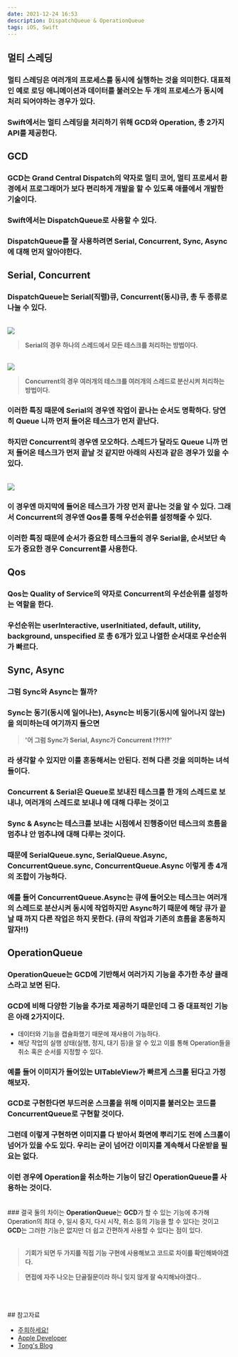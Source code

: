 ```yaml
---
date: 2021-12-24 16:53
description: DispatchQueue & OperationQueue
tags: iOS, Swift
---
```


## 멀티 스레딩
### 멀티 스레딩은 여러개의 프로세스를 동시에 실행하는 것을 의미한다. 대표적인 예로 로딩 애니메이션과 데이터를 불러오는 <b class="heavy">두 개의 프로세스가 동시에 처리</b> 되어야하는 경우가 있다.
### Swift에서는 <b class="heavy">멀티 스레딩</b>을 처리하기 위해 <b class="bold">GCD</b>와 <b class="bold">Operation</b>, 총 2가지 API를 제공한다.

## GCD
### <b class="heavy">GCD</b>는 Grand Central Dispatch의 약자로 멀티 코어, 멀티 프로세서 환경에서 프로그래머가 보다 편리하게 개발을 할 수 있도록 애플에서 개발한 기술이다. 
### Swift에서는 <b class="heavy">DispatchQueue</b>로 사용할 수 있다.
### <b class="heavy">DispatchQueue</b>를 잘 사용하려면 <b class="bold">Serial</b>, <b class="bold">Concurrent</b>, <b class="bold">Sync</b>, <b class="bold">Async</b>에 대해 먼저 알아야한다.

## Serial, Concurrent
### <b class="heavy">DispatchQueue</b>는 <b class="heavy">Serial</b>(직렬)큐, <b class="heavy">Concurrent</b>(동시)큐, 총 두 종류로 나눌 수 있다.

<br/>
<img src="/images/serialImage.png"/>
<br/>
<blockquote><b class="inyong">Serial의 경우 하나의 스레드에서 모든 테스크를 처리하는 방법이다.</b></blockquote>

<br/>
<img src="/images/concurrentImage.png"/>
<br/>
<blockquote><b class="inyong">Concurrent의 경우 여러개의 테스크를 여러개의 스레드로 분산시켜 처리하는 방법이다.</b></blockquote>

### 이러한 특징 때문에 <b class="heavy">Serial</b>의 경우엔 작업이 끝나는 순서도 명확하다. 당연히 <b class="bold">Queue</b> 니까 먼저 들어온 테스크가 먼저 끝난다.

### 하지만 <b class="heavy">Concurrent</b>의 경우엔 모오하다. 스레드가 달라도 <b class="heavy">Queue</b> 니까 먼저 들어온 테스크가 먼저 끝날 것 같지만 아래의 사진과 같은 경우가 있을 수 있다.

<br/>
<img src="/images/queuetimeImage.png"/>
<br/>

### 이 경우엔 마지막에 들어온 테스크가 가장 먼저 끝나는 것을 알 수 있다. 그래서 <b class="heavy">Concurrent</b>의 경우엔 <b class="bold">Qos</b>를 통해 우선순위를 설정해줄 수 있다.
### 이러한 특징 때문에 순서가 중요한 테스크들의 경우 <b class="heavy">Serial</b>을, 순서보단 속도가 중요한 경우 <b class="heavy">Concurrent</b>를 사용한다. 

## Qos
### <b class="heavy">Qos</b>는 Quality of Service의 약자로 <b class="heavy">Concurrent</b>의 우선순위를 설정하는 역할을 한다.
### 우선순위는 <b class="bold">userInteractive</b>, <b class="bold">userInitiated</b>, <b class="bold">default</b>, <b class="bold">utility</b>, <b class="bold">background</b>, <b class="bold">unspecified</b> 로 총 6개가 있고 나열한 순서대로 우선순위가 빠르다.

## Sync, Async
### 그럼 <b class="bold">Sync</b>와 <b class="bold">Async</b>는 뭘까?
### <b class="heavy">Sync</b>는 동기(동시에 일어나는), <b class="heavy">Async</b>는 비동기(동시에 일어나지 않는)을 의미하는데 여기까지 들으면


<blockquote><b class="inyong">'어 그럼 Sync가 Serial, Async가 Concurrent !?!?!?'</b></blockquote>

### 라 생각할 수 있지만 이를 혼동해서는 안된다. 전혀 다른 것을 의미하는 녀석들이다.

### <b class="heavy">Concurrent & Serial</b>은 Queue로 보내진 테스크를 한 개의 스레드로 보내냐, 여러개의 스레드로 보내냐 에 대해 다루는 것이고
### <b class="heavy">Sync & Async</b>는 테스크를 보내는 시점에서 진행중이던 테스크의 흐름을 멈추냐 안 멈추냐에 대해 다루는 것이다.

### 때문에 <b class="bold">SerialQueue.sync</b>, <b class="bold">SerialQueue.Async</b>, <b class="bold">ConcurrentQueue.sync</b>, <b class="bold">ConcurrentQueue.Async</b> 이렇게 총 4개의 조합이 가능하다.

### 예를 들어 <b class="heavy">ConcurrentQueue.Async</b>는 큐에 들어오는 테스크는 여러개의 스레드로 분산시켜 동시에 작업하지만 <b class="heavy">Async</b>하기 때문에 해당 큐가 끝날 때 까지 다른 작업은 하지 못한다. (큐의 작업과 기존의 흐름을 혼동하지 말자!!) 

## OperationQueue
### <b class="heavy">OperationQueue</b>는 <b class="heavy">GCD</b>에 기반해서 여러가지 기능을 추가한 추상 클래스라고 보면 된다.
### <b class="heavy">GCD</b>에 비해 다양한 기능을 추가로 제공하기 때문인데 그 중 대표적인 기능은 아래 2가지이다.

- 데이터와 기능을 캡슐화했기 때문에 재사용이 가능하다.
- 해당 작업의 실행 상태(실행, 정지, 대기 등)을 알 수 있고 이를 통해 Operation들을 취소 혹은 순서를 지정할 수 있다.

### 예를 들어 이미지가 들어있는 UITableView가 빠르게 스크롤 된다고 가정해보자.
### <b class="heavy">GCD</b>로 구현한다면 부드러운 스크롤을 위해 이미지를 불러오는 코드를 <b class="heavy">ConcurrentQueue</b>로 구현할 것이다.
### 그런데 이렇게 구현하면 이미지를 다 받아서 화면에 뿌리기도 전에 스크롤이 넘어가 있을 수도 있다. 우리는 굳이 넘어간 이미지를 계속해서 다운받을 필요는 없다.
### 이런 경우에 <b class="heavy">Operation</b>을 취소하는 기능이 담긴 <b class="heavy">OperationQueue</b>를 사용하는 것이다.

<br/>
### 결국 둘의 차이는 <b class="heavy">OperationQueue</b>는 <b class="heavy">GCD</b>가 할 수 있는 기능에 추가해 Operation의 최대 수, 일시 중지, 다시 시작, 취소 등의 기능을 할 수 있다는 것이고 <b class="heavy">GCD</b>는 그러한 기능은 없지만 더 쉽고 간편하게 사용할 수 있다는 점이 있다.

<br/>
<br/>

<blockquote><b class="inyong">기회가 되면 두 가지를 직접 기능 구현에 사용해보고 코드로 차이를 확인해봐야겠다.</b></blockquote>
<blockquote><b class="inyong">면접에 자주 나오는 단골질문이라 하니 잊지 않게 잘 숙지해놔야겠다..</b></blockquote>

<br/>
<br/>
<br/>
## 참고자료
<ul>
<li>
    <a href="https://caution-dev.github.io/ios/2019/03/15/iOS-GCD-vs-Operation-Queue.html">주희하세요!</a>
</li>
<li>
    <a href="https://developer.apple.com/documentation/foundation/operation">Apple Developer</a>
</li>
<li>
    <a href="https://tong94.tistory.com/17">Tong's Blog</a>
</li>
</ul>
